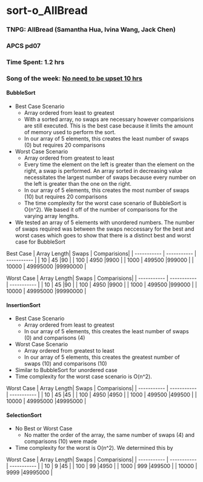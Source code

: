 # sort-o_AllBread

### TNPG: AllBread (Samantha Hua, Ivina Wang, Jack Chen)
### APCS pd07
### Time Spent: 1.2 hrs 
### Song of the week: [No need to be upset 10 hrs](https://www.youtube.com/watch?v=eY52Zsg-KVI)

#### BubbleSort 
* Best Case Scenario
  * Array ordered from least to greatest 
  * With a sorted array, no swaps are necessary however comparisions are still executed. This is the best case because it limits the amount of memory used to perform the sort.
  * In our array of 5 elements, this creates the least number of swaps (0) but requires 20 comparisons
* Worst Case Scenario
  * Array ordered from greatest to least
  * Every time the element on the left is greater than the element on the right, a swap is performed. An array sorted in decreasing value necessitates the largest number of swaps because every number on the left is greater than the one on the right.
  * In our array of 5 elements, this creates the most number of swaps (10) but requires 20 comparisons
  * The time complexity for the worst case scenario of BubbleSort is O(n^2). We based it off of the number of comparisons for the varying array lengths.
* We tested an array of 5 elements with unordered numbers. The number of swaps required was between the swaps neccessary for the best and worst cases which goes to show that there is a distinct best and worst case for BubbleSort

Best Case
| Array Length| Swaps       | Comparisions|
| ----------- | ----------- | ----------- |
| 10          | 45          |90           |
| 100         | 4950        |9900         |
| 1000        | 499500      |999000       |
| 10000       | 49995000    |99990000     |

Worst Case
| Array Length| Swaps       | Comparisions|
| ----------- | ----------- | ----------- |
| 10          | 45          |90           |
| 100         | 4950        |9900         |
| 1000        | 499500      |999000       |
| 10000       | 49995000    |99990000     |

#### InsertionSort
* Best Case Scenario
  * Array ordered from least to greatest
  * In our array of 5 elements, this creates the least number of swaps (0) and comparisons (4)
* Worst Case Scenario 
  * Array ordered from greatest to least
  * In our array of 5 elements, this creates the greatest number of swaps (10) and comparisons (10)
* Similar to BubbleSort for unordered case
* Time complexity for the worst case scenario is O(n^2).

Worst Case
| Array Length| Swaps       | Comparisions|
| ----------- | ----------- | ----------- |
| 10          | 45          |45           |
| 100         | 4950        |4950         |
| 1000        | 499500      |499500       |
| 10000       | 49995000    |49995000     |

#### SelectionSort
* No Best or Worst Case 
  * No matter the order of the array, the same number of swaps (4) and comparisons (10) were made
* Time complexity for the worst is O(n^2). We determined this by 

Worst Case
| Array Length| Swaps       | Comparisions|
| ----------- | ----------- | ----------- |
| 10          | 9           |45           |
| 100         | 99          |4950         |
| 1000        | 999         |499500       |
| 10000       | 9999        |49995000     |

